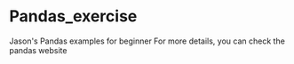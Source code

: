 # Pandas_exercise
 Jason's Pandas examples for beginner
 For more details, you can check the pandas website
